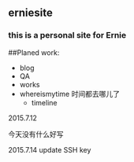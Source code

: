 ## erniesite
### this is a personal site for Ernie 


##Planed work:

- blog
- QA
- works
- whereismytime 时间都去哪儿了
    - timeline


2015.7.12

今天没有什么好写

2015.7.14
update SSH key
